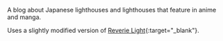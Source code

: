 A blog about Japanese lighthouses and lighthouses that feature in anime and manga.

Uses a slightly modified version of [Reverie Light](https://github.com/confor/reverie-light){:target="_blank"}.